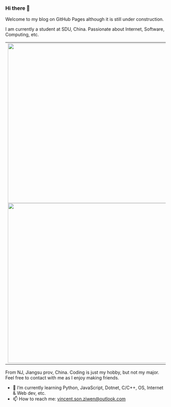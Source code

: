 ### Hi there 👋

Welcome to my blog on GitHub Pages although it is still under construction.

I am currently a student at SDU, China. Passionate about Internet, Software, Computing, etc.

<table cellspacing="0" cellpadding="0">
  <tl><td style="width:505px；">
  <img src="https://github-readme-stats.vercel.app/api?username=szw0407" width=500px />
  <img src="https://github-readme-stats.vercel.app/api/wakatime?username=szw0407" width=500px />
  </td><td>
  <img src="https://github-readme-stats.vercel.app/api/top-langs/?username=szw0407&langs_count=12&layout=donut-vertical"  />
  <img src="https://github-profile-trophy.vercel.app/?username=szw0407&theme=onedark&row=3&no-bg=true&column=2" width=300px />
  </td></tl>
</table>

From NJ, Jiangsu prov, China. Coding is just my hobby, but not my major. Feel free to contact with me as I enjoy making friends.

- 🌱 I’m currently learning Python, JavaScript, Dotnet, C/C++, OS, Internet & Web dev, etc.
- 📫 How to reach me: vincent.son.ziwen@outlook.com

